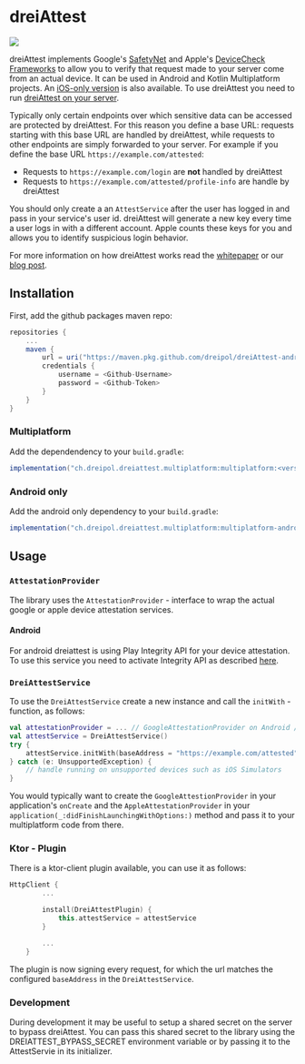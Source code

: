 # dreiAttest
<a href="https://codeclimate.com/repos/6037df8d1f799401a100ee8c/maintainability"><img src="https://api.codeclimate.com/v1/badges/1da7383a198367950d32/maintainability" /></a>

dreiAttest implements Google's [SafetyNet](https://developer.android.com/training/safetynet) and Apple's [DeviceCheck Frameworks](https://developer.apple.com/documentation/devicecheck) to allow you to verify that request made to your server come from an actual device. It can be used in Android and Kotlin Multiplatform projects. An [iOS-only version](https://github.com/dreipol/dreiAttest-ios) is also available. To use dreiAttest you need to run [dreiAttest on your server](https://github.com/dreipol/dreiAttest-django).

Typically only certain endpoints over which sensitive data can be accessed are protected by dreiAttest. For this reason you define a base URL: requests starting with this base URL are handled by dreiAttest, while requests to other endpoints are simply forwarded to your server. For example if you define the base URL `https://example.com/attested`:
- Requests to `https://example.com/login` are **not** handled by dreiAttest
- Requests to `https://example.com/attested/profile-info` are handle by dreiAttest

You should only create a an `AttestService` after the user has logged in and pass in your service's user id. dreiAttest will generate a new key every time a user logs in with a different account. Apple counts these keys for you and allows you to identify suspicious login behavior.

For more information on how dreiAttest works read the [whitepaper](https://dreiattest.readthedocs.io/en/latest/index.html) or our [blog post](https://blog.dreipol.ch/introducing-dreiattest-2a86294abe83).

## Installation
First, add the github packages maven repo:
```groovy
repositories {
    ...
    maven {
        url = uri("https://maven.pkg.github.com/dreipol/dreiAttest-android")
        credentials {
            username = <Github-Username>
            password = <Github-Token>
        }
    }
}
```

### Multiplatform
Add the dependendency to your `build.gradle`:
```groovy
implementation("ch.dreipol.dreiattest.multiplatform:multiplatform:<version>")
```

### Android only
Add the android only dependency to your `build.gradle`:
```groovy
implementation("ch.dreipol.dreiattest.multiplatform:multiplatform-android:<version>")
```

## Usage

### `AttestationProvider`
The library uses the `AttestationProvider` - interface to wrap the actual google or apple device attestation services.

#### Android
For android dreiattest is using Play Integrity API for your device attestation. 
To use this service you need to activate Integrity API as described [here](https://developer.android.com/google/play/integrity/setup).

### `DreiAttestService`
To use the `DreiAttestService` create a new instance and call the `initWith` - function, as follows:
```kotlin
val attestationProvider = ... // GoogleAttestationProvider on Android / AppleAttestationProvider on iOS
val attestService = DreiAttestService()
try {
    attestService.initWith(baseAddress = "https://example.com/attested", sessionConfiguration = SessionConfiguration(user = "hello@example.com", attestationProvider = attestationProvider))
} catch (e: UnsupportedException) {
    // handle running on unsupported devices such as iOS Simulators
}
```

You would typically want to create the `GoogleAttestionProvider` in your application's `onCreate` and the `AppleAttestationProvider` in your `application(_:didFinishLaunchingWithOptions:)` method and pass it to your multiplatform code from there.

### Ktor - Plugin
There is a ktor-client plugin available, you can use it as follows:
```kotlin
HttpClient {
        ...

        install(DreiAttestPlugin) {
            this.attestService = attestService
        }

        ...
    }
```
The plugin is now signing every request, for which the url matches the configured `baseAddress` in the `DreiAttestService`.

### Development
During development it may be useful to setup a shared secret on the server to bypass dreiAttest. You can pass this shared secret to the library using the DREIATTEST_BYPASS_SECRET environment variable or by passing it to the AttestServie in its initializer.
